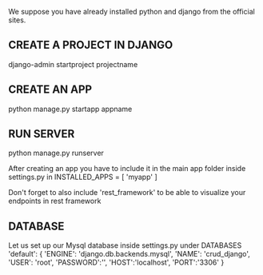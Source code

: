 We suppose you have already installed python and django from the official sites.

CREATE A PROJECT IN DJANGO
--------------------------
django-admin startproject projectname

CREATE AN APP
-------------
python manage.py startapp appname

RUN SERVER
----------
python manage.py runserver


After creating an app you have to include it in the main app folder inside settings.py in 
INSTALLED_APPS = [
    'myapp'
]

Don't forget to also include 'rest_framework' to be able to visualize your endpoints in rest framework



DATABASE
--------
Let us set up our Mysql database inside settings.py under DATABASES
 'default': {
        'ENGINE': 'django.db.backends.mysql',
        'NAME': 'crud_django',
        'USER': 'root',
        'PASSWORD':'',
        'HOST':'localhost',
        'PORT':'3306'
    }


